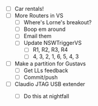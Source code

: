 - [ ] Car rentals!
- [ ] More Routers in VS
  - [ ] Where's Lorne's breakout?
  - [ ] Boop em around
  - [ ] Email them
  - [ ] Update NSWTriggerVS
    - [ ] R1, R2, R3, R4
    - [ ] 4, 3, 2, 1, 6, 5, 4, 3
- [ ] Make a partition for Gustavs
  - [ ] Get LLs feedback
  - [ ] Commit/push
- [ ] Claudio JTAG USB extender
  - [ ] Do this at nightfall
  
